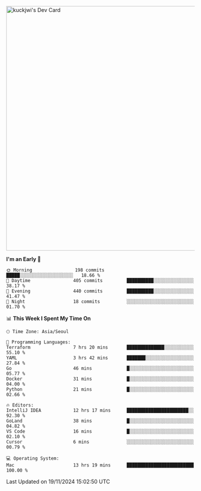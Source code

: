 <a href="https://app.daily.dev/kuckhwancho"><img src="https://api.daily.dev/devcards/v2/efef39c8028947428b3c0b486b9cd9b6.png?r=iz2&type=wide" width="652" alt="kuckjwi's Dev Card"/></a>

<!--START_SECTION:waka-->
**I'm an Early 🐤** 

```text
🌞 Morning                198 commits         █████░░░░░░░░░░░░░░░░░░░░   18.66 % 
🌆 Daytime                405 commits         ██████████░░░░░░░░░░░░░░░   38.17 % 
🌃 Evening                440 commits         ██████████░░░░░░░░░░░░░░░   41.47 % 
🌙 Night                  18 commits          ░░░░░░░░░░░░░░░░░░░░░░░░░   01.70 % 
```


📊 **This Week I Spent My Time On** 

```text
🕑︎ Time Zone: Asia/Seoul

💬 Programming Languages: 
Terraform                7 hrs 20 mins       ██████████████░░░░░░░░░░░   55.10 % 
YAML                     3 hrs 42 mins       ███████░░░░░░░░░░░░░░░░░░   27.84 % 
Go                       46 mins             █░░░░░░░░░░░░░░░░░░░░░░░░   05.77 % 
Docker                   31 mins             █░░░░░░░░░░░░░░░░░░░░░░░░   04.00 % 
Python                   21 mins             █░░░░░░░░░░░░░░░░░░░░░░░░   02.66 % 

🔥 Editors: 
IntelliJ IDEA            12 hrs 17 mins      ███████████████████████░░   92.30 % 
GoLand                   38 mins             █░░░░░░░░░░░░░░░░░░░░░░░░   04.82 % 
VS Code                  16 mins             █░░░░░░░░░░░░░░░░░░░░░░░░   02.10 % 
Cursor                   6 mins              ░░░░░░░░░░░░░░░░░░░░░░░░░   00.79 % 

💻 Operating System: 
Mac                      13 hrs 19 mins      █████████████████████████   100.00 % 
```


 Last Updated on 19/11/2024 15:02:50 UTC
<!--END_SECTION:waka-->
